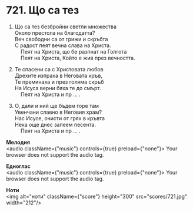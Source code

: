 # 721. Що са тез  

1. Що са тез безбройни светли множества  
Около престола на благодатта?  
Веч свободни са от грижи и скръбта  
С радост пеят вечна слава на Христа.  
    Пеят на Христа, що бе разпнат на Голгота  
    Пеят на Христа, Който е жив през вечността.  

2. Те спасени са с Христовата любов  
Дрехите изпраха в Неговата кръв,  
Те преминаха и през голяма скръб  
На Исуса верни бяха те до смърт.  
    Пеят на Христа и пр ... .  

3. О, дали и ний ще бъдем горе там  
Увенчани славно в Неговия храм?  
Нас Исусе, очисти от грях в кръвта  
Нека още днес запеем песента.  
    Пеят на Христа и пр ... .  

__Мелодия__  
<audio className={"music"} controls={true} preload={"none"}><source src="mp3/721.mp3" type="audio/mpeg"/>
Your browser does not support the audio tag.
</audio>  

__Едноглас__  
<audio className={"music"} controls={true} preload={"none"}><source src="transp/721.mp3" type="audio/mpeg"/>
Your browser does not support the audio tag.
</audio>  

__Ноти__  
<img alt="ноти" className={"score"} height="300" src="scores/721.jpg" width="212"/>
